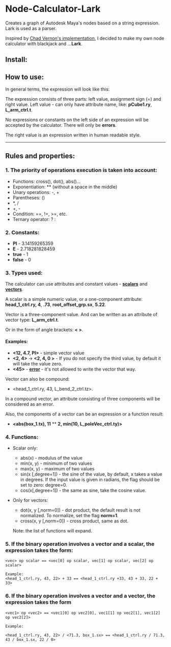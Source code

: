 # Node-Calculator-Lark
Creates a graph of Autodesk Maya's nodes based on a string expression. Lark is used as a parser.

Inspired by [Chad Vernon's implementation](https://github.com/chadmv/cmt), I decided to make my own node calculator with blackjack and ...**Lark**.

## Install:

## How to use:

In general terms, the expression will look like this:

The expression consists of three parts: left value, assignment sign (=) and right value. 
Left value - can only have attribute name, like: **pCube1.ry**, **L_arm_ctrl.t**. 

No expressions or constants on the left side of an expression will be accepted by the calculator.
There will only be __errors__.

The right value is an expression written in human readable style.

* * *

## Rules and properties:
### 1. The priority of operations execution is taken into account:
  - Functions: cross(), dot(), abs()...
  - Exponentiation:  ** (without a space in the middle) 
  - Unary operations: -, +
  - Parentheses: ()
  - *, /
  - +, -
  - Condition: ==, !=, >=, etc. 
  - Ternary operator: ? :

### 2. Constants:
  - **PI** - 3.14159265359
  - **E** - 2.718281828459
  - **true** - 1
  - **false** - 0

### 3. Types used:
  The calculator can use attributes and constant values - <ins>__scalars__</ins> and <ins>__vectors__</ins>.
  
  A scalar is a simple numeric value, or a one-component attribute: **head_1_ctrl.ry, 4**, **.73**, **root_offset_grp.sx**, **5.22**.
  
  Vector is a three-component value. And can be written as an attribute of vector type: **L_arm_ctrl.t**.
  
  Or in the form of angle brackets: **< >**.

#### Examples:
  * **<12, 4.7, PI>** - simple vector value
  * **<2, 4>** -> **<2, 4, 0 >** - If you do not specify the third value, by default it will take the value zero.
  * **<45>** - <ins>**error**</ins> - it's not allowed to write the vector that way.
  
  Vector can also be compound:
  * <head_1_ctrl.ry, 43, L_bend_2_ctrl.tz>.
  
  In a compound vector, an attribute consisting of three components will be considered as an error.

  Also, the components of a vector can be an expression or a function result:
  * **<abs(box_1.tx), 11** ** **2, min(10, L_poleVec_ctrl.ty)>**


### 4. Functions:

  - Scalar only:

    - abs(x) - modulus of the value
    - min(x, y) - minimum of two values
    - max(x, y) - maximum of two values 	
    - sin(x [,degree=1]) - the sine of the value, by default, x takes a value in degrees. If the input value is given in radians, the flag should be set to zero: degree=0. 
    - cos(x[,degree=1]) - the same as sine, take the cosine value.
    
 - Only for vectors:
    
   	- dot(x, y [,norm=0]) - dot product, the default result is not normalized. To normalize, set the flag **norm=1**.
    - cross(x, y [,norm=0]) - cross product, same as dot.
    
	Note: the list of functions will expand.


### 5. If the binary operation involves a vector and a scalar, the expression takes the form:

	<vec> op scalar == <vec[0] op scalar, vec[1] op scalar, vec[2] op scalar>
	
    Example: 
    <head_1_ctrl.ry, 43, 22> + 33 == <head_1_ctrl.ry +33, 43 + 33, 22 + 33>

### 6. If the binary operation involves a vector and a vector, the expression takes the form

	<vec1> op <vec2> == <vec1[0] op vec2[0], vec1[1] op vec2[1], vec1[2] op vec2[2]>
	
    Example:
    
    <head_1_ctrl.ry, 43, 22> / <71.3, box_1.sx> == <head_1_ctrl.ry / 71.3, 43 / box_1.sx, 22 / 0>
